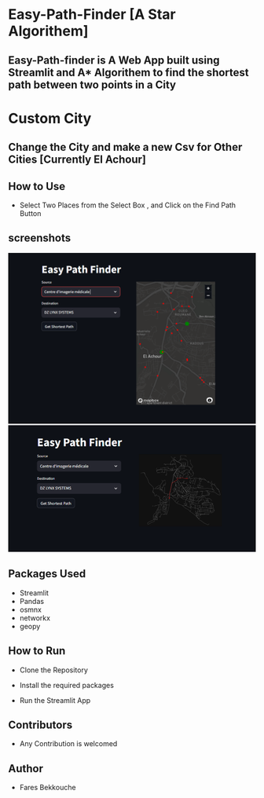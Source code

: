 # Easy-Path-Finder [A Star Algorithem]

## Easy-Path-finder is A Web App built using Streamlit and A* Algorithem to find the shortest path between two points in a City

# Custom City

## Change the City and make a new Csv for Other Cities [Currently El Achour]

## How to Use

- Select Two Places from the Select Box , and Click on the Find Path Button

## screenshots

![image1](images/1.png)
![image2](images/2.png)

## Packages Used

- Streamlit
- Pandas
- osmnx
- networkx
- geopy

## How to Run

- Clone the Repository

- Install the required packages

- Run the Streamlit App

## Contributors

- Any Contribution is welcomed

## Author

- Fares Bekkouche
